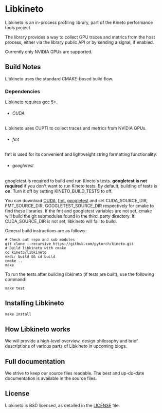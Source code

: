 # Libkineto

Libkineto is an in-process profiling library, part of the Kineto performance
tools project.

The library provides a way to collect GPU traces and metrics from the host
process, either via the library public API or by sending a signal, if enabled.

Currently only NVIDIA GPUs are supported.

## Build Notes
Libkineto uses the standard CMAKE-based build flow.

### Dependencies
Libkineto requires gcc 5+.

+ ###### CUDA
Libkineto uses CUPTI to collect traces and metrics from NVIDIA GPUs.

+ ###### fmt
fmt is used for its convenient and lightweight string formatting functionality.

+ ###### googletest
googletest is required to build and run Kineto's tests. **googletest is not
required** if you don't want to run Kineto tests. By default, building of tests
is **on**. Turn it off by setting KINETO\_BUILD\_TESTS to off.

You can download [CUDA][1], [fmt][2], [googletest][3] and set
CUDA\_SOURCE\_DIR, FMT\_SOURCE\_DIR, GOOGLETEST\_SOURCE\_DIR respectively for
cmake to find these libraries. If the fmt and googletest variables are not set, cmake will
build the git submodules found in the third\_party directory.
If CUDA\_SOURCE\_DIR is not set, libkineto will fail to build.

General build instructions are as follows:

```
# Check out repo and sub modules
git clone --recursive https://github.com/pytorch/kineto.git
# Build libkineto with cmake
cd kineto/libkineto
mkdir build && cd build
cmake ..
make
```

To run the tests after building libkineto (if tests are built), use the following
command:
```
make test
```

## Installing Libkineto
```
make install
```

## How Libkineto works
We will provide a high-level overview, design philosophy and brief descriptions of various
parts of Libkineto in upcoming blogs.

## Full documentation
We strive to keep our source files readable. The best and up-do-date
documentation is available in the source files.

## License
Libkineto is BSD licensed, as detailed in the [LICENSE](../LICENSE) file.

[1]:https://developer.nvidia.com/CUPTI-CTK10_2
[2]:https://github.com/fmt
[3]:https://github.com/google/googletest
